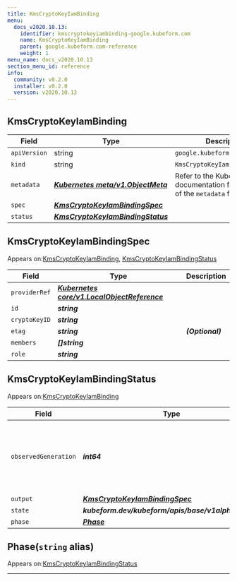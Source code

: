 ```yaml
---
title: KmsCryptoKeyIamBinding
menu:
  docs_v2020.10.13:
    identifier: kmscryptokeyiambinding-google.kubeform.com
    name: KmsCryptoKeyIamBinding
    parent: google.kubeform.com-reference
    weight: 1
menu_name: docs_v2020.10.13
section_menu_id: reference
info:
  community: v0.2.0
  installer: v0.2.0
  version: v2020.10.13
---
```


## KmsCryptoKeyIamBinding
| Field | Type | Description |
| ------ | ----- | ----------- |
| `apiVersion` | string | `google.kubeform.com/v1alpha1` |
|    `kind` | string | `KmsCryptoKeyIamBinding` |
| `metadata` | ***[Kubernetes meta/v1.ObjectMeta](https://kubernetes.io/docs/reference/generated/kubernetes-api/v1.13/#objectmeta-v1-meta)***|Refer to the Kubernetes API documentation for the fields of the `metadata` field.|
| `spec` | ***[KmsCryptoKeyIamBindingSpec](#kmscryptokeyiambindingspec)***||
| `status` | ***[KmsCryptoKeyIamBindingStatus](#kmscryptokeyiambindingstatus)***||
## KmsCryptoKeyIamBindingSpec

Appears on:[KmsCryptoKeyIamBinding](#kmscryptokeyiambinding), [KmsCryptoKeyIamBindingStatus](#kmscryptokeyiambindingstatus)

| Field | Type | Description |
| ------ | ----- | ----------- |
| `providerRef` | ***[Kubernetes core/v1.LocalObjectReference](https://kubernetes.io/docs/reference/generated/kubernetes-api/v1.13/#localobjectreference-v1-core)***||
| `id` | ***string***||
| `cryptoKeyID` | ***string***||
| `etag` | ***string***| ***(Optional)*** |
| `members` | ***[]string***||
| `role` | ***string***||
## KmsCryptoKeyIamBindingStatus

Appears on:[KmsCryptoKeyIamBinding](#kmscryptokeyiambinding)

| Field | Type | Description |
| ------ | ----- | ----------- |
| `observedGeneration` | ***int64***| ***(Optional)*** Resource generation, which is updated on mutation by the API Server.|
| `output` | ***[KmsCryptoKeyIamBindingSpec](#kmscryptokeyiambindingspec)***| ***(Optional)*** |
| `state` | ***kubeform.dev/kubeform/apis/base/v1alpha1.State***| ***(Optional)*** |
| `phase` | ***[Phase](#phase)***| ***(Optional)*** |
## Phase(`string` alias)

Appears on:[KmsCryptoKeyIamBindingStatus](#kmscryptokeyiambindingstatus)

---
